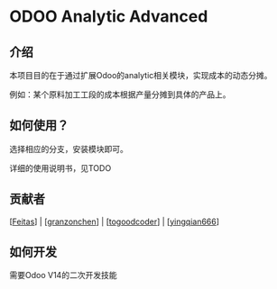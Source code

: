 # ODOO Analytic Advanced

## 介绍

本项目目的在于通过扩展Odoo的analytic相关模块，实现成本的动态分摊。

例如：某个原料加工工段的成本根据产量分摊到具体的产品上。

## 如何使用？

选择相应的分支，安装模块即可。

详细的使用说明书，见TODO

## 贡献者

[<a href="https://github.com/feitas">Feitas</a>] | [<a href="https://github.com/granzonchen">granzonchen</a>] | [<a href="https://github.com/togoodcoder">togoodcoder</a>] | [<a href="https://github.com/yingqian666">yingqian666</a>]


## 如何开发

需要Odoo V14的二次开发技能

